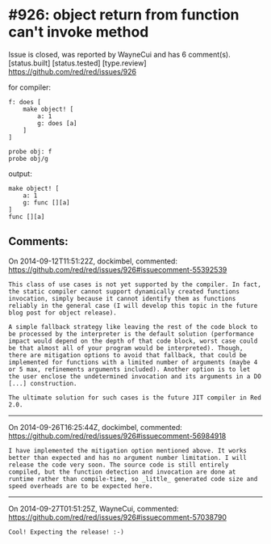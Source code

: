 
#926: object return from function can't invoke method
================================================================================
Issue is closed, was reported by WayneCui and has 6 comment(s).
[status.built] [status.tested] [type.review]
<https://github.com/red/red/issues/926>

for compiler:

```
f: does [
    make object! [
        a: 1
        g: does [a]
    ]
]

probe obj: f
probe obj/g
```

output:

```
make object! [
    a: 1
    g: func [][a]
]
func [][a]
```



Comments:
--------------------------------------------------------------------------------

On 2014-09-12T11:51:22Z, dockimbel, commented:
<https://github.com/red/red/issues/926#issuecomment-55392539>

    This class of use cases is not yet supported by the compiler. In fact, the static compiler cannot support dynamically created functions invocation, simply because it cannot identify them as functions reliably in the general case (I will develop this topic in the future blog post for object release).
    
    A simple fallback strategy like leaving the rest of the code block to be processed by the interpreter is the default solution (performance impact would depend on the depth of that code block, worst case could be that almost all of your program would be interpreted). Though, there are mitigation options to avoid that fallback, that could be implemented for functions with a limited number of arguments (maybe 4 or 5 max, refinements arguments included). Another option is to let the user enclose the undetermined invocation and its arguments in a DO [...] construction.
    
    The ultimate solution for such cases is the future JIT compiler in Red 2.0.

--------------------------------------------------------------------------------

On 2014-09-26T16:25:44Z, dockimbel, commented:
<https://github.com/red/red/issues/926#issuecomment-56984918>

    I have implemented the mitigation option mentioned above. It works better than expected and has no argument number limitation. I will release the code very soon. The source code is still entirely compiled, but the function detection and invocation are done at runtime rather than compile-time, so _little_ generated code size and speed overheads are to be expected here.

--------------------------------------------------------------------------------

On 2014-09-27T01:51:25Z, WayneCui, commented:
<https://github.com/red/red/issues/926#issuecomment-57038790>

    Cool! Expecting the release! :-)

